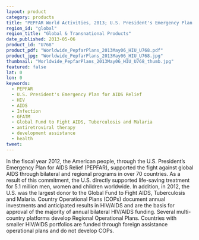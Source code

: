 ```yaml
---
layout: product
category: products
title: "PEPFAR World Activities, 2013; U.S. President's Emergency Plan for AIDS Relief"
region_id: "global"
region_title: "Global & Transnational Products"
date_published: 2013-05-06
product_id: "U768"
product_pdf: "Worldwide_PepfarPlans_2013May06_HIU_U768.pdf"
product_jpg: "Worldwide_PepfarPlans_2013May06_HIU_U768.jpg"
thumbnail: "Worldwide_PepfarPlans_2013May06_HIU_U768_thumb.jpg"
featured: false
lat: 0
lon: 0
keywords:
  - PEPFAR
  - U.S. President's Emergency Plan for AIDS Relief
  - HIV
  - AIDS
  - Infection
  - GFATM
  - Global Fund to Fight AIDS, Tuberculosis and Malaria
  - antiretroviral therapy
  - development assistance
  - health
tweet: 
---
```

 In the fiscal year 2012, the American people, through the U.S. President’s Emergency Plan for AIDS Relief (PEPFAR), supported the fight against global AIDS through bilateral and regional programs in over 70 countries. As a result of this commitment, the U.S. directly supported life-saving treatment for 5.1 million men, women and children worldwide. In addition, in 2012, the U.S. was the largest donor to the Global Fund to Fight AIDS, Tuberculosis and Malaria. Country Operational Plans (COPs) document annual investments and anticipated results in HIV/AIDS and are the basis for approval of the majority of annual bilateral HIV/AIDS funding. Several multi-country platforms develop Regional Operational Plans. Countries with smaller HIV/AIDS portfolios are funded through foreign assistance operational plans and do not develop COPs.

